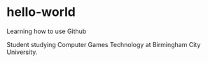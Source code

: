 # hello-world
Learning how to use Github

Student studying Computer Games Technology at Birmingham City University.
